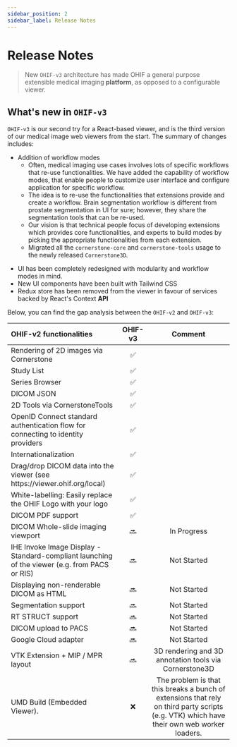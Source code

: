 ```yaml
---
sidebar_position: 2
sidebar_label: Release Notes
---
```


# Release Notes

> New `OHIF-v3` architecture has made OHIF a general purpose extensible medical
> imaging **platform**, as opposed to a configurable viewer.

## What's new in `OHIF-v3`

`OHIF-v3` is our second try for a React-based viewer, and is the third version
of our medical image web viewers from the start. The summary of changes includes:

- Addition of workflow modes
  - Often, medical imaging use cases involves lots of specific workflows that
    re-use functionalities. We have added the capability of workflow modes, that
    enable people to customize user interface and configure application for
    specific workflow.
  - The idea is to re-use the functionalities that extensions provide and create
    a workflow. Brain segmentation workflow is different from prostate
    segmentation in UI for sure; however, they share the segmentation tools that
    can be re-used.
  - Our vision is that technical people focus of developing extensions which
    provides core functionalities, and experts to build modes by picking the
    appropriate functionalities from each extension.
  - Migrated all the `cornerstone-core` and `cornerstone-tools` usage to the newly released `Cornerstone3D`.

* UI has been completely redesigned with modularity and workflow modes in mind.
* New UI components have been built with Tailwind CSS
* Redux store has been removed from the viewer in favour of services backed by
  React's Context **API**

Below, you can find the gap analysis between the `OHIF-v2` and `OHIF-v3`:

<table>
    <thead>
        <tr>
            <th align="left" width="50%">OHIF-v2 functionalities</th>
            <th align="center">OHIF-v3</th>
            <th align="center">Comment</th>
        </tr>
    </thead>
<tbody>
    <tr>
        <td align="left">Rendering of 2D images via Cornerstone</td>
        <td align="center">✅</td>
        <td align="center"></td>
    </tr>
    <tr>
        <td align="left">Study List</td>
        <td align="center">✅</td>
        <td align="center"></td>
    </tr>
    <tr>
        <td align="left">Series Browser</td>
        <td align="center">✅</td>
        <td align="center"></td>
    </tr>
    <tr>
        <td align="left">DICOM JSON</td>
        <td align="center">✅</td>
        <td align="center"></td>
    </tr>
    <tr>
        <td align="left">2D Tools via CornerstoneTools</td>
        <td align="center">✅</td>
        <td align="center"></td>
    </tr>
    <tr>
        <td align="left">OpenID Connect standard authentication flow for connecting to identity providers</td>
        <td align="center">✅</td>
        <td align="center"></td>
    </tr>
    <tr>
        <td align="left">Internationalization</td>
        <td align="center">✅</td>
        <td align="center"></td>
    </tr>
    <tr>
        <td align="left">Drag/drop DICOM data into the viewer (see https://viewer.ohif.org/local)</td>
        <td align="center">✅</td>
        <td align="center"></td>
    </tr>
    <tr>
        <td align="left">White-labelling: Easily replace the OHIF Logo with your logo</td>
        <td align="center">✅</td>
        <td align="center"></td>
    </tr>
     <tr>
        <td align="left">DICOM PDF support</td>
        <td align="center">✅</td>
    </tr>
    <tr>
        <td align="left">DICOM Whole-slide imaging viewport</td>
        <td align="center">🔜</td>
        <td align="center">In Progress</td>
    </tr>
    <tr>
        <td align="left">IHE Invoke Image Display - Standard-compliant launching of the viewer (e.g. from PACS or RIS)</td>
        <td align="center">🔜</td>
        <td align="center">Not Started</td>
    </tr>
    <tr>
        <td align="left">Displaying non-renderable DICOM as HTML</td>
        <td align="center">🔜</td>
        <td align="center">Not Started</td>
    </tr>
    <tr>
        <td align="left">Segmentation support</td>
        <td align="center">🔜</td>
        <td align="center">Not Started</td>
    </tr>
    <tr>
        <td align="left">RT STRUCT support</td>
        <td align="center">🔜</td>
        <td align="center">Not Started</td>
    </tr>
    <tr>
        <td align="left">DICOM upload to PACS</td>
        <td align="center">🔜</td>
        <td align="center">Not Started</td>
    </tr>
    <tr>
        <td align="left">Google Cloud adapter</td>
        <td align="center">🔜</td>
        <td align="center">Not Started</td>
    </tr>
    <tr>
        <td align="left">VTK Extension + MIP / MPR layout</td>
        <td align="center">🔜</td>
        <td align="center">3D rendering and 3D annotation tools via Cornerstone3D</td>
    </tr>
    <tr>
        <td align="left">UMD Build (Embedded Viewer). </td>
        <td align="center">❌</td>
        <td align="center">The problem is that this breaks a bunch of extensions that rely on third party scripts (e.g. VTK) which have their own web worker loaders.</td>
    </tr>
</tbody>
</table>
